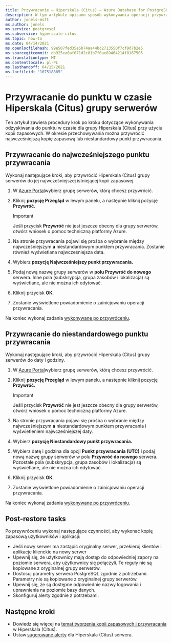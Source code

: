 ```yaml
---
title: Przywracanie — Hiperskala (Citus) — Azure Database for PostgreSQL — Azure Portal
description: W tym artykule opisano sposób wykonywania operacji przywracania w Azure Database for PostgreSQL — Hiperskala (Citus) za pośrednictwem Azure Portal.
author: jonels-msft
ms.author: jonels
ms.service: postgresql
ms.subservice: hyperscale-citus
ms.topic: how-to
ms.date: 04/14/2021
ms.openlocfilehash: 99e507fed35e5b74aa44bc2713550f7cf9d7b2e5
ms.sourcegitcommit: db925ea0af071d2c81b7f0ae89464214f8167505
ms.translationtype: MT
ms.contentlocale: pl-PL
ms.lasthandoff: 04/15/2021
ms.locfileid: "107518885"
---
```

# <a name="point-in-time-restore-of-a-hyperscale-citus-server-group"></a>Przywracanie do punktu w czasie Hiperskala (Citus) grupy serwerów

Ten artykuł zawiera procedury krok po [](concepts-hyperscale-backup.md#restore) kroku dotyczące wykonywania odzyskiwania do punktu w czasie dla grupy Hiperskala (Citus) przy użyciu kopii zapasowych. W okresie przechowywania można przywrócić najwcześniejszą kopię zapasową lub niestandardowy punkt przywracania.

## <a name="restoring-to-the-earliest-restore-point"></a>Przywracanie do najwcześniejszego punktu przywracania

Wykonaj następujące kroki, aby przywrócić Hiperskala (Citus) grupy serwerów do jej najwcześniejszej istniejącej kopii zapasowej.

1.  W [Azure Portal](https://portal.azure.com/)wybierz grupę serwerów, którą chcesz przywrócić.

2.  Kliknij **pozycję Przegląd** w lewym panelu, a następnie kliknij pozycję **Przywróć.**

    > [!IMPORTANT]
    > Jeśli przycisk **Przywróć** nie jest jeszcze obecny dla grupy serwerów, otwórz wniosek o pomoc techniczną platformy Azure.

3.  Na stronie przywracania pojawi się  prośba o wybranie między najwcześniejszym **a** niestandardowym punktem przywracania. Zostanie również wyświetlana najwcześniejsza data.

4.  Wybierz **pozycję Najwcześniejszy punkt przywracania.**

5.  Podaj nową nazwę grupy serwerów w **polu Przywróć do nowego** serwera. Inne pola (subskrypcja, grupa zasobów i lokalizacja) są wyświetlane, ale nie można ich edytować.

6.  Kliknij przycisk **OK**.

7.  Zostanie wyświetlone powiadomienie o zainicjowaniu operacji przywracania.

Na koniec wykonaj zadania [wykonywane po przywróceniu](#post-restore-tasks).

## <a name="restoring-to-a-custom-restore-point"></a>Przywracanie do niestandardowego punktu przywracania

Wykonaj następujące kroki, aby przywrócić Hiperskala (Citus) grupy serwerów do daty i godziny.

1.  W [Azure Portal](https://portal.azure.com/)wybierz grupę serwerów, którą chcesz przywrócić.

2.  Kliknij **pozycję Przegląd** w lewym panelu, a następnie kliknij pozycję **Przywróć.**

    > [!IMPORTANT]
    > Jeśli przycisk **Przywróć** nie jest jeszcze obecny dla grupy serwerów, otwórz wniosek o pomoc techniczną platformy Azure.

3.  Na stronie przywracania pojawi się  prośba o wybranie między najwcześniejszym **a** niestandardowym punktem przywracania i wyświetleniem najwcześniejszej daty.

4.  Wybierz **pozycję Niestandardowy punkt przywracania.**

5.  Wybierz datę i godzina dla opcji **Punkt przywracania (UTC)** i podaj nową nazwę grupy serwerów w polu **Przywróć do nowego** serwera. Pozostałe pola (subskrypcja, grupa zasobów i lokalizacja) są wyświetlane, ale nie można ich edytować.
 
6.  Kliknij przycisk **OK**.

7.  Zostanie wyświetlone powiadomienie o zainicjowaniu operacji przywracania.

Na koniec wykonaj zadania [wykonywane po przywróceniu](#post-restore-tasks).

## <a name="post-restore-tasks"></a>Post-restore tasks

Po przywróceniu wykonaj następujące czynności, aby wykonać kopię zapasową użytkowników i aplikacji:

* Jeśli nowy serwer ma zastąpić oryginalny serwer, przekieruj klientów i aplikacje klienckie na nowy serwer
* Upewnij się, że użytkownicy mają dostęp do odpowiedniej zapory na poziomie serwera, aby użytkownicy się połączyli. Te reguły nie są kopiowane z oryginalnej grupy serwerów.
* Dostosuj parametry serwera PostgreSQL zgodnie z potrzebami. Parametry nie są kopiowane z oryginalnej grupy serwerów.
* Upewnij się, że są dostępne odpowiednie nazwy logowania i uprawnienia na poziomie bazy danych.
* Skonfiguruj alerty zgodnie z potrzebami.

## <a name="next-steps"></a>Następne kroki

* Dowiedz się więcej na [temat tworzenia kopii zapasowych i przywracania](concepts-hyperscale-backup.md) w Hiperskala (Citus).
* Ustaw [sugerowane alerty](./howto-hyperscale-alert-on-metric.md#suggested-alerts) dla Hiperskala (Citus) serwera.
